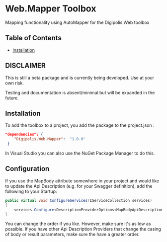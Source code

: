 # Web.Mapper Toolbox

Mapping functionality using AutoMapper for the Digipolis Web toolbox

## Table of Contents

<!-- START doctoc generated TOC please keep comment here to allow auto update -->
<!-- DON'T EDIT THIS SECTION, INSTEAD RE-RUN doctoc TO UPDATE -->

- [Installation](#installation)

<!-- END doctoc generated TOC please keep comment here to allow auto update -->

## DISCLAIMER

This is still a beta package and is currently being developed.
Use at your own risk.

Testing and documentation is absent/minimal but will be expanded in the future.

## Installation

To add the toolbox to a project, you add the package to the project.json :

``` json 
"dependencies": {
    "Digipolis.Web.Mapper":  "1.0.0"
 }
``` 

In Visual Studio you can also use the NuGet Package Manager to do this.

## Configuration

If you use the MapBody attribute somewhere in your project and would like to update the Api Description (e.g. for your Swagger definition), add the following to your Startup:

``` csharp
public virtual void ConfigureServices(IServiceCollection services)
{
    services.Configure<DescriptionProviderOptions<MapBodyApiDescriptionProvider>>(options => options.Order = 1);
}
```

You can change the order if you like.
However, make sure it's as low as possible.
If you have other Api Description Providers that change the casing of body or result parameters, make sure the have a greater order.